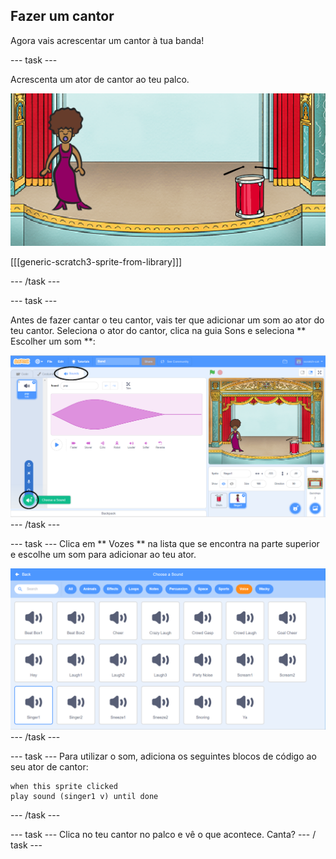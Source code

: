 ## Fazer um cantor

Agora vais acrescentar um cantor à tua banda!

\--- task \---

Acrescenta um ator de cantor ao teu palco.

![captura de ecrã](images/band-singer-mic.png)

[[[generic-scratch3-sprite-from-library]]]

\--- /task \---

\--- task \---

Antes de fazer cantar o teu cantor, vais ter que adicionar um som ao ator do teu cantor. Seleciona o ator do cantor, clica na guia Sons e seleciona ** Escolher um som **:

![captura de ecrã](images/band-import-sound-annotated.png) \--- /task \---

\--- task \--- Clica em ** Vozes ** na lista que se encontra na parte superior e escolhe um som para adicionar ao teu ator.

![captura de ecrã](images/band-choose-sound.png) \--- /task \---

\--- task \--- Para utilizar o som, adiciona os seguintes blocos de código ao seu ator de cantor:

```blocks3
when this sprite clicked
play sound (singer1 v) until done
```

\--- /task \---

\--- task \--- Clica no teu cantor no palco e vê o que acontece. Canta? \--- / task \---